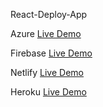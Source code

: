 React-Deploy-App

Azure
[Live Demo](https://react-deployment-app.azurewebsites.net/)

Firebase
[Live Demo](https://react-deployment-app.firebaseapp.com/)

Netlify
[Live Demo](https://react-deployment-p7.netlify.app/)

Heroku
[Live Demo](https://create-deployment-app-p7.herokuapp.com/)

